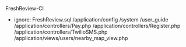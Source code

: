 FreshReview-CI
+ ignore:
FreshReview.sql
/application/config
/system
/user_guide
/application/controllers/Pay.php
/application/controllers/Register.php
/application/controllers/TwilioSMS.php
/application/views/users/nearby_map_view.php